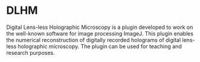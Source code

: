 # DLHM
Digital Lens-less Holographic Microscopy is a plugin developed to work on the well-known software for image processing ImageJ. This plugin enables the numerical reconstruction of digitally recorded holograms of digital lens-less holographic microscopy. The plugin can be used for teaching and research purposes.
